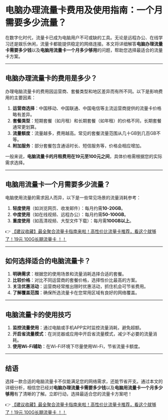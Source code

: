 # 电脑办理流量卡费用及使用指南：一个月需要多少流量？

在数字化时代，流量卡已成为电脑用户不可或缺的工具。无论是远程办公、在线学习还是娱乐休闲，流量卡都能提供稳定的网络连接。本文将详细解答**电脑办理流量卡需要多少钱**以及**电脑用流量卡一个月多少够用**的问题，帮助您选择最适合的流量卡方案。

---

## 电脑办理流量卡的费用是多少？

办理电脑流量卡的费用因运营商、套餐类型和地区差异而有所不同。以下是影响费用的主要因素：

1. **运营商选择**：中国移动、中国联通、中国电信等主流运营商提供的流量卡价格略有差异。
2. **套餐类型**：短期套餐（如月租）和长期套餐（如年租）的价格不同，长期套餐通常更划算。
3. **流量额度**：流量越多，费用越高。常见的套餐流量范围从几十GB到几百GB不等。
4. **附加服务**：部分套餐包含通话时长、短信服务等，价格会相应增加。

一般来说，**电脑流量卡的月租费用在19元至100元之间**，具体价格需根据您的实际需求选择。

---

## 电脑用流量卡一个月需要多少流量？

电脑使用流量的需求因人而异，以下是一些常见场景的流量消耗参考：

1. **轻度使用**（如浏览网页、收发邮件）：每月约需**10-20GB**。
2. **中度使用**（如在线视频、远程办公）：每月约需**50-100GB**。
3. **重度使用**（如高清视频、大型文件下载）：每月需**100GB以上**。

👉 [【建议收藏】最全聚合流量卡指南来啦！高性价比流量卡推荐，看这个就够了！19元 100G长期流量卡 ！！](https://bit.ly/Liuliangka)

---

## 如何选择适合的电脑流量卡？

1. **明确需求**：根据您的使用场景和流量消耗选择合适的套餐。
2. **比较价格**：对比不同运营商的套餐价格，选择性价比最高的方案。
3. **关注优惠活动**：运营商经常推出限时优惠活动，抓住机会可节省费用。
4. **了解覆盖范围**：确保所选流量卡在您常用区域有良好的网络覆盖。

---

## 电脑流量卡的使用技巧

1. **监控流量使用**：通过电脑或手机APP实时监控流量消耗，避免超额。
2. **开启省流量模式**：在浏览器或应用中开启省流量模式，减少不必要的流量消耗。
3. **使用Wi-Fi辅助**：在Wi-Fi环境下尽量使用Wi-Fi，节省流量卡额度。

---

## 结语

选择一款合适的电脑流量卡不仅能满足您的网络需求，还能节省开支。通过本文的详细分析，相信您已经对**电脑办理流量卡需要多少钱**以及**电脑用流量卡一个月多少够用**有了清晰的了解。立即行动，选择最适合您的流量卡方案吧！

👉 [【建议收藏】最全聚合流量卡指南来啦！高性价比流量卡推荐，看这个就够了！19元 100G长期流量卡 ！！](https://bit.ly/Liuliangka)